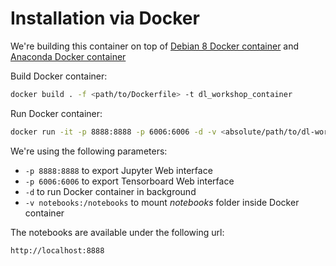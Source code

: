 # Installation via Docker

We're building this container on top of [Debian 8 Docker container](https://hub.docker.com/r/library/debian/) and [Anaconda Docker container](https://hub.docker.com/r/continuumio/anaconda3/)

Build Docker container:
```sh
docker build . -f <path/to/Dockerfile> -t dl_workshop_container
```


Run Docker container:
```sh
docker run -it -p 8888:8888 -p 6006:6006 -d -v <absolute/path/to/dl-workshop/notebooks>:/notebooks dl_workshop_container
```


We're using the following parameters:
- ```-p 8888:8888``` to export Jupyter Web interface
- ```-p 6006:6006``` to export Tensorboard Web interface
- ```-d``` to run Docker container in background
- ```-v notebooks:/notebooks``` to mount *notebooks* folder inside Docker container


The notebooks are available under the following url:
```sh
http://localhost:8888
```

